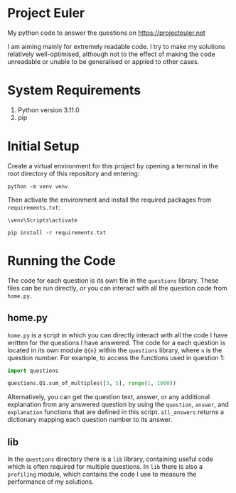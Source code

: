 
# Project Euler

My python code to answer the questions on https://projecteuler.net

I am aiming mainly for extremely readable code. I try to make my solutions relatively well-optimised, although not to the effect of making the code unreadable or unable to be generalised or applied to other cases.

# System Requirements

1. Python version 3.11.0
2. pip

# Initial Setup

Create a virtual environment for this project by opening a terminal in the root directory of this repository and entering:

```shell
python -m venv venv
```

Then activate the environment and install the required packages from `requirements.txt`:

```shell
\venv\Scripts\activate

pip install -r requirements.txt
```

# Running the Code

The code for each question is its own file in the `questions` library. These files can be run directly, or you can interact with all the question code from `home.py`.

## home.py

`home.py` is a script in which you can directly interact with all the code I have written for the questions I have answered. The code for a each question is located in its own module `Q{n}` within the `questions` library, where `n` is the question number. For example, to access the functions used in question 1:

```python
import questions

questions.Q1.sum_of_multiples([3, 5], range(1, 1000))
```

Alternatively, you can get the question text, answer, or any additional explanation from any answered question by using the `question`, `answer`, and `explanation` functions that are defined in this script. `all_answers` returns a dictionary mapping each question number to its answer.

## lib

In the `questions` directory there is a `lib` library, containing useful code which is often required for multiple questions. In `lib` there is also a `profiling` module, which contains the code I use to measure the performance of my solutions.
